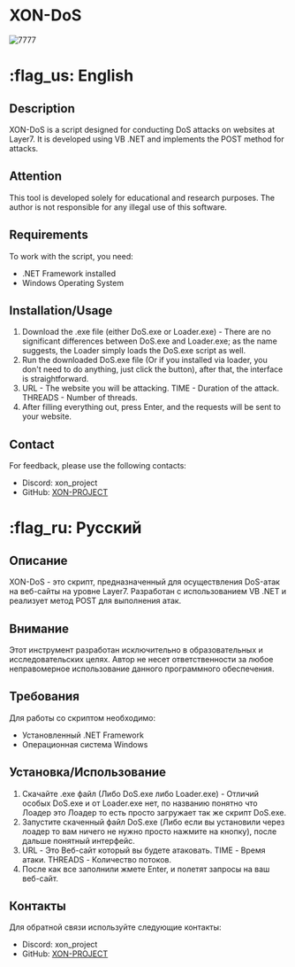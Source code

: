 # XON-DoS

![7777](https://github.com/XON-PROJECT/XON-DoS/assets/172577620/0047a014-b04f-46ce-be5f-982204f6e4ec)

# :flag_us: English

## Description
XON-DoS is a script designed for conducting DoS attacks on websites at Layer7. It is developed using VB .NET and implements the POST method for attacks.

## Attention
This tool is developed solely for educational and research purposes. The author is not responsible for any illegal use of this software.

## Requirements
To work with the script, you need:
- .NET Framework installed
- Windows Operating System

## Installation/Usage
1. Download the .exe file (either DoS.exe or Loader.exe) - There are no significant differences between DoS.exe and Loader.exe; as the name suggests, the Loader simply loads the DoS.exe script as well.
2. Run the downloaded DoS.exe file (Or if you installed via loader, you don't need to do anything, just click the button), after that, the interface is straightforward.
3. URL - The website you will be attacking. TIME - Duration of the attack. THREADS - Number of threads.
4. After filling everything out, press Enter, and the requests will be sent to your website.

## Contact
For feedback, please use the following contacts:
- Discord: xon_project
- GitHub: [XON-PROJECT](https://github.com/XON-PROJECT)

# :flag_ru: Русский

## Описание
XON-DoS - это скрипт, предназначенный для осуществления DoS-атак на веб-сайты на уровне Layer7. Разработан с использованием VB .NET и реализует метод POST для выполнения атак.

## Внимание
Этот инструмент разработан исключительно в образовательных и исследовательских целях. Автор не несет ответственности за любое неправомерное использование данного программного обеспечения.

## Требования
Для работы со скриптом необходимо:
- Установленный .NET Framework
- Операционная система Windows

## Установка/Использование
1. Скачайте .exe файл (Либо DoS.exe либо Loader.exe) - Отличий особых DoS.exe и от Loader.exe нет, по названию понятно что Лоадер это Лоадер то есть просто загружает так же скрипт DoS.exe.
2. Запустите скаченный файл DoS.exe (Либо если вы установили через лоадер то вам ничего не нужно просто нажмите на кнопку), после дальше понятный интерфейс.
3. URL - Это Веб-сайт который вы будете атаковать. TIME - Время атаки. THREADS - Количество потоков.
4. После как все заполнили жмете Enter, и полетят запросы на ваш веб-сайт.

## Контакты
Для обратной связи используйте следующие контакты:
- Discord: xon_project
- GitHub: [XON-PROJECT](https://github.com/XON-PROJECT)
